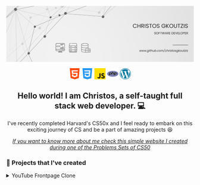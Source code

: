 ![CHRISTOS GKOUTZIS](profile-banner.png)

<p align='center'>
<img height="30" src="html-5.png">
<img height="30" src="css-3.png">
<img height="30" src="js.png">
<img height="30" src="php.png">
<img height="30" src="wordpress.png">
</p>

<h2 align="center">Hello world! I am Christos, a self-taught full stack web developer. 💻</h2>
<p align="center">I've recently completed Harvard's CS50x and I feel ready to embark on this exciting journey of CS and be a part of amazing projects 😆</p>

<em><p align="center"><a href="">If you want to know more about me check this simple website I created during one of the Problems Sets of CS50</a></p></em>

### 💾 Projects that I've created
<details>
<summary>
YouTube Frontpage Clone
</summary> <br />
Summary: An updated and responsive version of the final project of the HTML-CSS course by SuperSimpleDev.
<a href="https://github.com/christosgkoutzis/YouTube-frontpage-clone">Project's Repository</a>
<a href="https://christosgkoutzis.github.io/YouTube-frontpage-clone/>Have a look at the project!</a>
</details>

### 🔧 Open source projects that I have contributed

### 💻 Projects that I am working on
- Muses (A website of a contemporary art museum based in Athens, Greece)

### 👨‍💻 Programming/Markup languages, frameworks and other Web Development technologies I've worked with

  #### Programming Languages
  - C
  - Python 
  - JavaScript 
  
  #### Markup Languages
  - HTML5
  - CSS3
  
  #### Frameworks
  - Bootstrap 5
  - Flask
  
  #### CMS
  - WordPress
  
  #### Version Control
  - Git

### 👨‍🎓 What I am currently learning

  - PHP

### 📞 Contact Info

